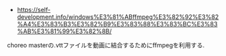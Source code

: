 - https://self-development.info/windows%E3%81%ABffmpeg%E3%82%92%E3%82%A4%E3%83%B3%E3%82%B9%E3%83%88%E3%83%BC%E3%83%AB%E3%81%99%E3%82%8B/

choreo masterの.vttファイルを動画に結合するためにffmpegを利用する.